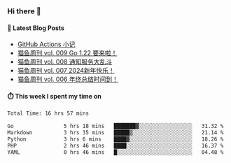 ### Hi there 👋


#### 📖 Latest Blog Posts
<!-- BLOG-POST-LIST:START -->
- [GitHub Actions 小记](https://ameow.xyz/archives/github-actions)
- [猫鱼周刊 vol. 009 Go 1.22 要来啦！](https://ameow.xyz/archives/weekly-009)
- [猫鱼周刊 vol. 008 通知服务大乱斗](https://ameow.xyz/archives/weekly-008)
- [猫鱼周刊 vol. 007 2024新年快乐！](https://ameow.xyz/archives/weekly-007)
- [猫鱼周刊 vol. 006 年终总结时间到！](https://ameow.xyz/archives/weekly-006)
<!-- BLOG-POST-LIST:END -->

#### ⏱️ This week I spent my time on
<!--START_SECTION:waka-->

```txt
Total Time: 16 hrs 57 mins

Go                5 hrs 18 mins   ███████▓░░░░░░░░░░░░░░░░░   31.32 %
Markdown          3 hrs 35 mins   █████▒░░░░░░░░░░░░░░░░░░░   21.14 %
Python            3 hrs 6 mins    ████▓░░░░░░░░░░░░░░░░░░░░   18.26 %
PHP               2 hrs 46 mins   ████░░░░░░░░░░░░░░░░░░░░░   16.37 %
YAML              0 hrs 46 mins   █░░░░░░░░░░░░░░░░░░░░░░░░   04.48 %
```

<!--END_SECTION:waka-->

<!--
**LeslieLeung/LeslieLeung** is a ✨ _special_ ✨ repository because its `README.md` (this file) appears on your GitHub profile.

Here are some ideas to get you started:

- 🔭 I’m currently working on ...
- 🌱 I’m currently learning ...
- 👯 I’m looking to collaborate on ...
- 🤔 I’m looking for help with ...
- 💬 Ask me about ...
- 📫 How to reach me: ...
- 😄 Pronouns: ...
- ⚡ Fun fact: ...
-->
